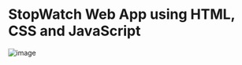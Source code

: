 # StopWatch Web App using HTML, CSS and JavaScript

![image](https://github.com/Vanshika-4/Prodigy_WD_02-StopWatch/assets/99902976/2cab7182-97a4-4632-a2ce-801ff4f775fe)
